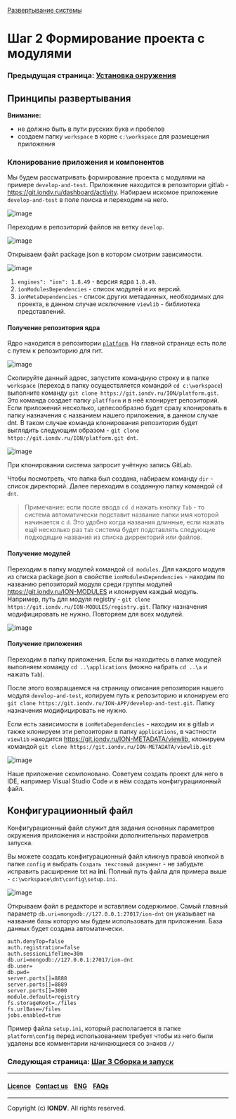 [Развертывание системы](/docs/ru/1_system_deployment/)  
# Шаг 2 Формирование проекта с модулями
### Предыдущая страница: [Установка окружения](docs/ru/1_system_deployment/step1_installing_environment.md)

## Принципы развертывания
**Внимание:**
* не должно быть в пути русских букв и пробелов
* создаем папку `workspace` в корне `c:\workspace` для размещения приложения


### Клонирование приложения и компонентов

Мы будем рассматривать формирование проекта с модулями на примере `develop-and-test`. Приложение находится в репозитории gitlab - https://git.iondv.ru/dashboard/activity. Набираем искомое приложение `develop-and-test` в поле поиска и переходим на него.

![image](/uploads/1b9bf52d24eaf8100cb254adeaebf152/image.png)

Переходим в репозиторий файлов на ветку `develop`.

![image](/uploads/c86b66e40ce30345a16b21802db5b00a/image.png)

Открываем файл package.json в котором смотрим зависимости.

![image](/uploads/d260a01594567e6f03b89f77f6089f65/image.png)

1. `engines": "ion": 1.8.49` - версия ядра `1.8.49`.  
2. `ionModulesDependencies` - список модулей и их версий.  
3. `ionMetaDependencies` - список других метаданных, необходимых для проекта, в данном случае исключение `viewlib` - библиотека представлений.

#### Получение репозитория ядра
Ядро находится в репозитории [`platform`](https://git.iondv.ru/ION/platform). На главной странице есть поле с путем к репозиторию для гит.

![image](/uploads/f1f838515b040d2a51b933381b320bc1/image.png)

Скопируйте данный адрес, запустите командную строку и в папке `workspace` (переход в папку осуществляется командой `cd c:\workspace`) выполните команду `git clone https://git.iondv.ru/ION/platform.git`. Это команда создает папку `platfform` и в неё клонирует репозиторий. Если приложений несколько, целесообразно будет сразу клонировать в папку назначения с названием нашего приложения, в данном случае dnt. В таком случае команда клонирования репозитория будет выглядить следующим образом - `git clone https://git.iondv.ru/ION/platform.git dnt`.

![image](/uploads/d98115b31f107d56f2e6252cec7792f4/image.png)

При клонировании система запросит учётную запись GitLab. 

Чтобы посмотреть, что папка был создана, набираем команду `dir` - список директорий. Далее переходим в созданную папку командой `cd dnt`.

> Примечание: если после ввода `cd d` нажать кнопку `Tab` - то система автоматически подставит название папки имя которой начинается с `d`. Это удобно когда названия длинные, если нажать ещё несколько раз `Tab` система будет подставлять следующие подходящие названия из списка дирректорий или файлов. 

#### Получение модулей
Переходим в папку модулей командой `cd modules`. Для каждого модуля из списка package.json в свойстве `ionModulesDependencies` - находим по названию репозиторий модуля среди группы модулей https://git.iondv.ru/ION-MODULES и  клонируем каждый модуль. Например, путь для модуля registry - `git clone https://git.iondv.ru/ION-MODULES/registry.git`. Папку назначения модифицировать не нужно. Повторяем для всех модулей. 

![image](/uploads/ad26180dc09ba123b5595ce04d853492/image.png)


#### Получение приложения
Переходим в папку приложения. Если вы находитесь в папке модулей выполняем  команду `cd ..\applications` (можно набрать `cd ..\a` и нажать `Tab`).

После этого возвращаемся на страницу описания репозитория нашего модуля `develop-and-test`, копируем путь к репозиторию и клонируем его
`git clone https://git.iondv.ru/ION-APP/develop-and-test.git`. Папку назначения модифицировать не нужно.

Если есть зависимости в `ionMetaDependencies` - находим их в gitlab и также клонируем эти репозитории в папку `applications`, в частности `viewlib` находится https://git.iondv.ru/ION-METADATA/viewlib, клонируем командой `git clone https://git.iondv.ru/ION-METADATA/viewlib.git`

![image](/uploads/7f01a3c9ff89d8f4d7b5b162194e5a03/image.png)

Наше приложение скомпоновано. Советуем создать проект для него в IDE, например Visual Studio Code и в нём создать конфигурациионный файл.

## Конфигурациионный файл
Конфигурационный файл служит для задания основных параметров окружения приложения и настройки дополнительных параметров запуска.

Вы можете создать конфигурационный файл кликнув правой кнопкой в папке `config` и выбрать `Создать текстовый документ` - не забудьте исправить расширение txt на **ini**. Полный путь файла для примера выше - `c:\workspace\dnt\config\setup.ini`.

![image](/uploads/85aceca6619de495c1b6dbfd1edafc40/image.png)

Открываем файл в редакторе и вставляем содержимое. Самый главный параметр `db.uri=mongodb://127.0.0.1:27017/ion-dnt` он указывает на название базы которую мы будем использовать для приложения. База данных будет создана автоматически.

```
auth.denyTop=false
auth.registration=false
auth.sessionLifeTime=30m
db.uri=mongodb://127.0.0.1:27017/ion-dnt
db.user=
db.pwd=
server.ports[]=8888
server.ports[]=8889
server.ports[]=3000
module.default=registry
fs.storageRoot=./files
fs.urlBase=/files
jobs.enabled=true

```
Пример файла `setup.ini`, который располагается в папке `platform\config` перед использованием требует чтобы из него были удалены все комментарии  начинающиеся со знаков `//`

### Следующая страница: [Шаг 3 Сборка и запуск](/docs/ru/1_system_deployment/step3_building_and_running.md)

--------------------------------------------------------------------------  


 #### [Licence](platform/licence.md)&ensp;  [Contact us](https://iondv.ru/index.html) &ensp;  [ENG](/docs/en/1_system_deployment/step2_project_with_modules.md)   &ensp; [FAQs](/faqs.md)          



--------------------------------------------------------------------------  

 Copyright (c) **IONDV**. All rights reserved. 



